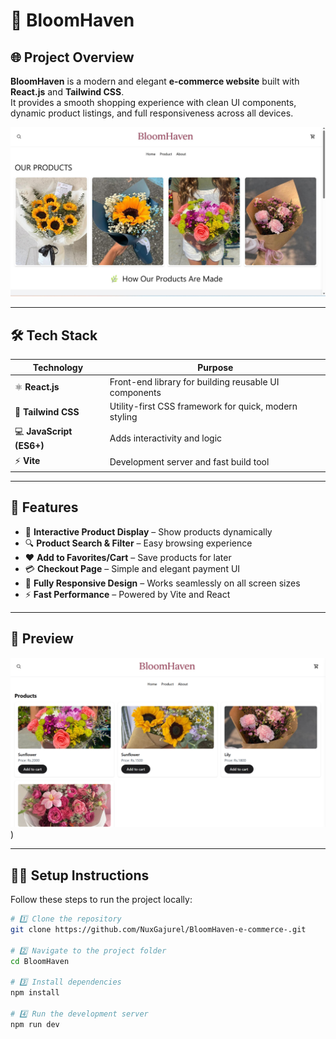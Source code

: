 # 🌸 BloomHaven

## 🌐 Project Overview

**BloomHaven** is a modern and elegant **e-commerce website** built with **React.js** and **Tailwind CSS**.  
It provides a smooth shopping experience with clean UI components, dynamic product listings, and full responsiveness across all devices.

![BloomHaven Preview](https://github.com/NuxGajurel/BloomHaven-e-commerce-/blob/main/public/Img/W5I7XPD%20-%20Imgur.jpg?raw=true)

---

## 🛠️ Tech Stack

| Technology               | Purpose                                               |
| ------------------------ | ----------------------------------------------------- |
| ⚛️ **React.js**          | Front-end library for building reusable UI components |
| 🎨 **Tailwind CSS**      | Utility-first CSS framework for quick, modern styling |
| 💻 **JavaScript (ES6+)** | Adds interactivity and logic                          |
| ⚡ **Vite**              | Development server and fast build tool                |

---

## 🚀 Features

- 🛒 **Interactive Product Display** – Show products dynamically  
- 🔍 **Product Search & Filter** – Easy browsing experience  
- ❤️ **Add to Favorites/Cart** – Save products for later  
- 💳 **Checkout Page** – Simple and elegant payment UI  
- 📱 **Fully Responsive Design** – Works seamlessly on all screen sizes  
- ⚡ **Fast Performance** – Powered by Vite and React  

---

## 📸 Preview

![alt text](image.png))


---

## 🧑‍💻 Setup Instructions

Follow these steps to run the project locally:

```bash
# 1️⃣ Clone the repository
git clone https://github.com/NuxGajurel/BloomHaven-e-commerce-.git

# 2️⃣ Navigate to the project folder
cd BloomHaven

# 3️⃣ Install dependencies
npm install

# 4️⃣ Run the development server
npm run dev
